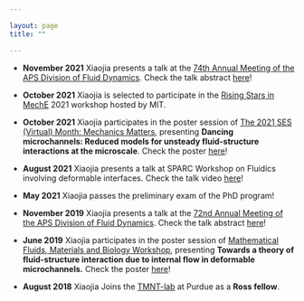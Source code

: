 ```yaml
---

layout: page
title: ""

---
```


* **November 2021** Xiaojia presents a talk at the [74th Annual Meeting of the APS Division of Fluid Dynamics](https://meetings.aps.org/Meeting/DFD21/Content/4090). Check the talk abstract [here](https://meetings.aps.org/Meeting/DFD21/Session/M11.4)!

* **October 2021** Xiaojia is selected to participate in the [Rising Stars in MechE](https://risingstarsme.mit.edu) 2021 workshop hosted by MIT.

* **October 2021** Xiaojia participates in the poster session of [The 2021 SES (Virtual) Month: Mechanics Matters](https://socengsci.org/ses-virtual-month/), presenting **Dancing microchannels: Reduced models for unsteady fluid-structure interactions at the microscale**. Check the poster [here]()!

* **August 2021** Xiaojia presents a talk at SPARC Workshop on Fluidics involving deformable interfaces. Check the talk video [here]()!

* **May 2021** Xiaojia passes the preliminary exam of the PhD program!

* **November 2019** Xiaojia presents a talk at the [72nd Annual Meeting of the APS Division of Fluid Dynamics](https://meetings.aps.org/Meeting/DFD19/Content/3770). Check the talk abstract [here](https://ui.adsabs.harvard.edu/abs/2019APS..DFDS35002W/abstract)!

* **June 2019** Xiaojia participates in the poster session of [Mathematical Fluids, Materials and Biology Workshop](https://indico.flatironinstitute.org/event/30/), presenting **Towards a theory of fluid-structure interaction due to internal flow in deformable microchannels.** Check the poster [here]()!

* **August 2018** Xiaojia Joins the [TMNT-lab](https://tmnt-lab.org/index.html) at Purdue as a **Ross fellow**.
